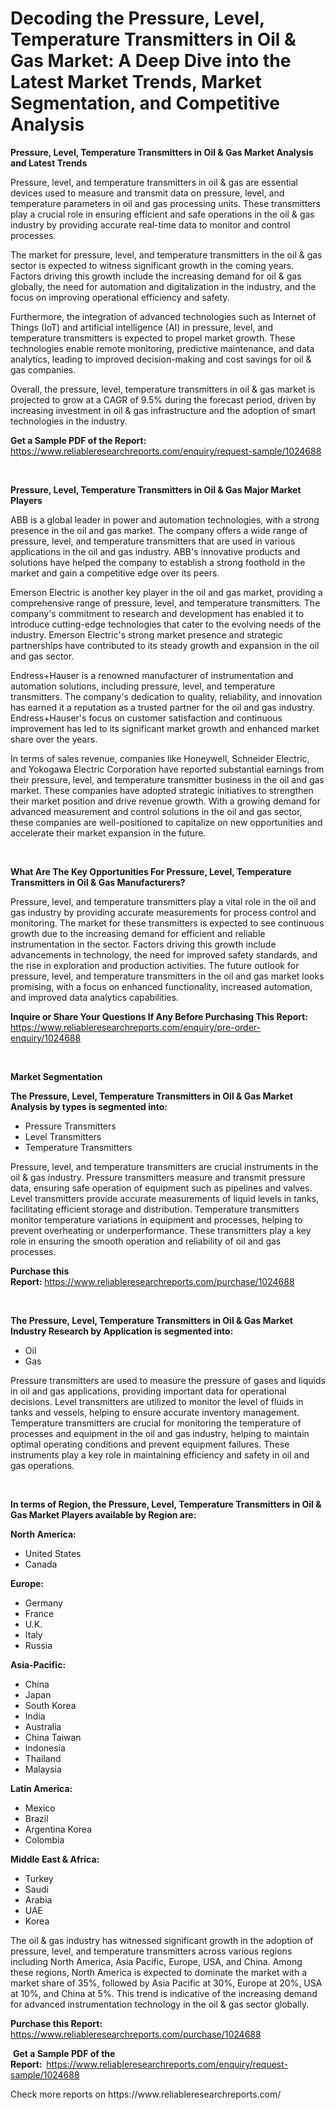 <p><h1>Decoding the Pressure, Level, Temperature Transmitters in Oil & Gas Market: A Deep Dive into the Latest Market Trends, Market Segmentation, and Competitive Analysis</h1></p><p><strong>Pressure, Level, Temperature Transmitters in Oil & Gas Market Analysis and Latest Trends</strong></p>
<p><p>Pressure, level, and temperature transmitters in oil & gas are essential devices used to measure and transmit data on pressure, level, and temperature parameters in oil and gas processing units. These transmitters play a crucial role in ensuring efficient and safe operations in the oil & gas industry by providing accurate real-time data to monitor and control processes.</p><p>The market for pressure, level, and temperature transmitters in the oil & gas sector is expected to witness significant growth in the coming years. Factors driving this growth include the increasing demand for oil & gas globally, the need for automation and digitalization in the industry, and the focus on improving operational efficiency and safety.</p><p>Furthermore, the integration of advanced technologies such as Internet of Things (IoT) and artificial intelligence (AI) in pressure, level, and temperature transmitters is expected to propel market growth. These technologies enable remote monitoring, predictive maintenance, and data analytics, leading to improved decision-making and cost savings for oil & gas companies.</p><p>Overall, the pressure, level, temperature transmitters in oil & gas market is projected to grow at a CAGR of 9.5% during the forecast period, driven by increasing investment in oil & gas infrastructure and the adoption of smart technologies in the industry.</p></p>
<p><strong>Get a Sample PDF of the Report:&nbsp;</strong> <a href="https://www.reliableresearchreports.com/enquiry/request-sample/1024688">https://www.reliableresearchreports.com/enquiry/request-sample/1024688</a></p>
<p>&nbsp;</p>
<p><strong>Pressure, Level, Temperature Transmitters in Oil & Gas Major Market Players</strong></p>
<p><p>ABB is a global leader in power and automation technologies, with a strong presence in the oil and gas market. The company offers a wide range of pressure, level, and temperature transmitters that are used in various applications in the oil and gas industry. ABB's innovative products and solutions have helped the company to establish a strong foothold in the market and gain a competitive edge over its peers.</p><p>Emerson Electric is another key player in the oil and gas market, providing a comprehensive range of pressure, level, and temperature transmitters. The company's commitment to research and development has enabled it to introduce cutting-edge technologies that cater to the evolving needs of the industry. Emerson Electric's strong market presence and strategic partnerships have contributed to its steady growth and expansion in the oil and gas sector.</p><p>Endress+Hauser is a renowned manufacturer of instrumentation and automation solutions, including pressure, level, and temperature transmitters. The company's dedication to quality, reliability, and innovation has earned it a reputation as a trusted partner for the oil and gas industry. Endress+Hauser's focus on customer satisfaction and continuous improvement has led to its significant market growth and enhanced market share over the years.</p><p>In terms of sales revenue, companies like Honeywell, Schneider Electric, and Yokogawa Electric Corporation have reported substantial earnings from their pressure, level, and temperature transmitter business in the oil and gas market. These companies have adopted strategic initiatives to strengthen their market position and drive revenue growth. With a growing demand for advanced measurement and control solutions in the oil and gas sector, these companies are well-positioned to capitalize on new opportunities and accelerate their market expansion in the future.</p></p>
<p>&nbsp;</p>
<p><strong>What Are The Key Opportunities For Pressure, Level, Temperature Transmitters in Oil & Gas Manufacturers?</strong></p>
<p><p>Pressure, level, and temperature transmitters play a vital role in the oil and gas industry by providing accurate measurements for process control and monitoring. The market for these transmitters is expected to see continuous growth due to the increasing demand for efficient and reliable instrumentation in the sector. Factors driving this growth include advancements in technology, the need for improved safety standards, and the rise in exploration and production activities. The future outlook for pressure, level, and temperature transmitters in the oil and gas market looks promising, with a focus on enhanced functionality, increased automation, and improved data analytics capabilities.</p></p>
<p><strong>Inquire or Share Your Questions If Any Before Purchasing This Report:</strong> <a href="https://www.reliableresearchreports.com/enquiry/pre-order-enquiry/1024688">https://www.reliableresearchreports.com/enquiry/pre-order-enquiry/1024688</a></p>
<p>&nbsp;</p>
<p><strong>Market Segmentation</strong></p>
<p><strong>The Pressure, Level, Temperature Transmitters in Oil & Gas Market Analysis by types is segmented into:</strong></p>
<p><ul><li>Pressure Transmitters</li><li>Level Transmitters</li><li>Temperature Transmitters</li></ul></p>
<p><p>Pressure, level, and temperature transmitters are crucial instruments in the oil & gas industry. Pressure transmitters measure and transmit pressure data, ensuring safe operation of equipment such as pipelines and valves. Level transmitters provide accurate measurements of liquid levels in tanks, facilitating efficient storage and distribution. Temperature transmitters monitor temperature variations in equipment and processes, helping to prevent overheating or underperformance. These transmitters play a key role in ensuring the smooth operation and reliability of oil and gas processes.</p></p>
<p><strong>Purchase this Report:&nbsp;</strong><a href="https://www.reliableresearchreports.com/purchase/1024688">https://www.reliableresearchreports.com/purchase/1024688</a></p>
<p>&nbsp;</p>
<p><strong>The Pressure, Level, Temperature Transmitters in Oil & Gas Market Industry Research by Application is segmented into:</strong></p>
<p><ul><li>Oil</li><li>Gas</li></ul></p>
<p><p>Pressure transmitters are used to measure the pressure of gases and liquids in oil and gas applications, providing important data for operational decisions. Level transmitters are utilized to monitor the level of fluids in tanks and vessels, helping to ensure accurate inventory management. Temperature transmitters are crucial for monitoring the temperature of processes and equipment in the oil and gas industry, helping to maintain optimal operating conditions and prevent equipment failures. These instruments play a key role in maintaining efficiency and safety in oil and gas operations.</p></p>
<p>&nbsp;</p>
<p><strong>In terms of Region, the Pressure, Level, Temperature Transmitters in Oil & Gas Market Players available by Region are:</strong></p>
<p>
    <p> <strong> North America: </strong>
        <ul>
            <li>United States</li>
            <li>Canada</li>
        </ul>
        </p> 
    <p> <strong> Europe: </strong>
        <ul>
            <li>Germany</li>
            <li>France</li>
            <li>U.K.</li>
            <li>Italy</li>
            <li>Russia</li>
        </ul>
        </p> 
    <p> <strong> Asia-Pacific: </strong>
        <ul>
            <li>China</li>
            <li>Japan</li>
            <li>South Korea</li>
            <li>India</li>
            <li>Australia</li>
            <li>China Taiwan</li>
            <li>Indonesia</li>
            <li>Thailand</li>
            <li>Malaysia</li>
        </ul>
        </p> 
    <p> <strong> Latin America: </strong>
        <ul>
            <li>Mexico</li>
            <li>Brazil</li>
            <li>Argentina Korea</li>
            <li>Colombia</li>
        </ul>
        </p> 
    <p> <strong> Middle East & Africa: </strong>
        <ul>
            <li>Turkey</li>
            <li>Saudi</li>
            <li>Arabia</li>
            <li>UAE</li>
            <li>Korea</li>
        </ul>
    </p>
    </p>
<p><p>The oil & gas industry has witnessed significant growth in the adoption of pressure, level, and temperature transmitters across various regions including North America, Asia Pacific, Europe, USA, and China. Among these regions, North America is expected to dominate the market with a market share of 35%, followed by Asia Pacific at 30%, Europe at 20%, USA at 10%, and China at 5%. This trend is indicative of the increasing demand for advanced instrumentation technology in the oil & gas sector globally.</p></p>
<p><strong>Purchase this Report: </strong><a href="https://www.reliableresearchreports.com/purchase/1024688">https://www.reliableresearchreports.com/purchase/1024688</a></p>
<p>&nbsp;<strong>Get a Sample PDF of the Report:&nbsp;&nbsp;</strong><a href="https://www.reliableresearchreports.com/enquiry/request-sample/1024688">https://www.reliableresearchreports.com/enquiry/request-sample/1024688</a></p>
<p><strong></strong></p>
<p>Check more reports on https://www.reliableresearchreports.com/</p>
